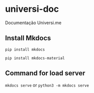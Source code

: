 # universi-doc
Documentação Universi.me

## Install Mkdocs
``pip install mkdocs``

``pip install mkdocs-material``

## Command for load server
  ``mkdocs serve``
  or
  ``python3 -m mkdocs serve``

